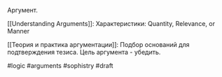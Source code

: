 Аргумент.

[[Understanding Arguments]]: Характеристики: Quantity, Relevance, or Manner

[[Теория и практика аргументации]]: Подбор оснований для подтверждения тезиса. Цель аргумента - убедить.

#logic #arguments #sophistry 
#draft